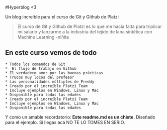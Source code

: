 #Hyperblog  <3

Un blog increíble para el curso de Git y Github de Platzi

>  El curso de Git y Github de Platzi es lo que me hacía falta para triplicar mi salario y lanzarme a la industria del tejido de lana sintética con Machine Learning 
> -niñita

## En este curso vemos de todo

    * Todos los comandos de Git
    *  El flujo de trabajo en Github
    * El verdadero amor por las buenas prácticas
    * Trucos muy locos del profesor
    * Las personalidades múltiples de Freddy
    * Creado por el increíble Platzi Team
    * Incluye ejemplos en Windows, Linux y Mac
    * Disponible para todas las edades
    * Creado por el increíble Platzi Team
    * Incluye ejemplos en Windows, Linux y Mac
    * Disponible para todas las edades
Y como un amable recordatorio: **Este readme.md es un chiste**. Diseñado para el ejemplo. Si llegas acá NO TE LO TOMES EN SERIO.
